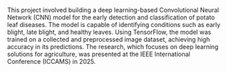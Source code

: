 This project involved building a deep learning-based Convolutional Neural Network (CNN) model for the early detection and classification of potato leaf diseases. The model is capable of identifying conditions such as early blight, late blight, and healthy leaves. Using TensorFlow, the model was trained on a collected and preprocessed image dataset, achieving high accuracy in its predictions. The research, which focuses on deep learning solutions for agriculture, was presented at the IEEE International Conference (ICCAMS) in 2025.
